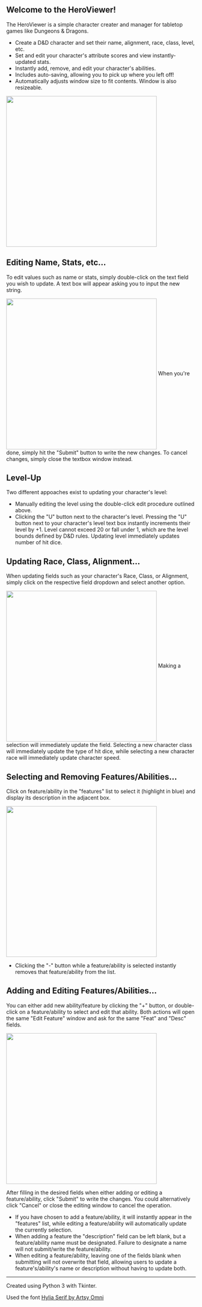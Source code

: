 ## Welcome to the HeroViewer!
The HeroViewer is a simple character creater and manager for tabletop games like Dungeons & Dragons.
- Create a D&D character and set their name, alignment, race, class, level, etc.
- Set and edit your character's attribute scores and view instantly-updated stats.
- Instantly add, remove, and edit your character's abilities.
- Includes auto-saving, allowing you to pick up where you left off!
- Automatically adjusts window size to fit contents. Window is also resizeable.

<!-- Demo Image of Software -->
<image align="center" src="https://user-images.githubusercontent.com/39421939/134764748-3eb24877-a564-4eb5-8768-0ecc2996de03.png" height="400"> 


## Editing Name, Stats, etc... 
To edit values such as name or stats, simply double-click on the text field you wish to update. A text box will appear asking you to input the new string.
<!-- Demo Image of Software -->
<image align="center" src="https://user-images.githubusercontent.com/39421939/134764947-fd058899-4992-4565-bc7b-8f00d812650e.png" height="400">
When you're done, simply hit the "Submit" button to write the new changes. To cancel changes, simply close the textbox window instead.
  

## Level-Up
Two different appoaches exist to updating your character's level: 
- Manually editing the level using the double-click edit procedure outlined above.
- Clicking the "U" button next to the character's level.
Pressing the "U" button next to your character's level text box instantly increments their level by +1. Level cannot exceed 20 or fall under 1, which are the level bounds defined by D&D rules. Updating level immediately updates number of hit dice.


## Updating Race, Class, Alignment...
When updating fields such as your character's Race, Class, or Alignment, simply click on the respective field dropdown and select another option.
<!-- Demo Image of Software -->
<image align="center" src="https://user-images.githubusercontent.com/39421939/134782791-0dbe2304-bd1b-4827-a983-444d2596ae16.png" height="400">
Making a selection will immediately update the field. Selecting a new character class will immediately update the type of hit dice, while selecting a new character race will immediately update character speed.
  

## Selecting and Removing Features/Abilities...
Click on feature/ability in the "features" list to select it (highlight in blue) and display its description in the adjacent box.
<!-- Demo Image of Software -->
<image align="center" src="https://user-images.githubusercontent.com/39421939/134783128-178cff83-2570-44ed-b2cd-789df9c05131.png" height="400">

- Clicking the "-" button while a feature/ability is selected instantly removes that feature/ability from the list.
  

## Adding and Editing Features/Abilities...
You can either add new ability/feature by clicking the "+" button, or double-click on a feature/ability to select and edit that ability. Both actions will open the same "Edit Feature" window and ask for the same "Feat" and "Desc" fields.
<!-- Demo Image of Software -->
<image align="center" src="https://user-images.githubusercontent.com/39421939/134783129-37a57124-f8a5-4cdd-b208-9ccf1fc0f3d1.png" height="400">

After filling in the desired fields when either adding or editing a feature/ability, click "Submit" to write the changes. You could alternatively click "Cancel" or close the editing window to cancel the operation. 

- If you have chosen to add a feature/ability, it will instantly appear in the "features" list, while editing a feature/ability will automatically update the currently selection.
- When adding a feature the "description" field can be left blank, but a feature/ability name must be designated. Failure to designate a name will not submit/write the feature/ability.
- When editing a feature/ability, leaving one of the fields blank when submitting will not overwrite that field, allowing users to update a feature's/ability's name or description without having to update both. 

---  
Created using Python 3 with Tkinter.

Used the font [Hylia Serif by Artsy Omni]

[Hylia Serif by Artsy Omni]: https://artsyomni.com/hyliaserif
